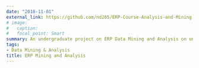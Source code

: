 ```yaml
---
date: "2018-11-01"
external_link: https://github.com/nd265/ERP-Course-Analysis-and-Mining-Project
# image:
#   caption: 
#   focal_point: Smart
summary: An undergraduate project on ERP Data Mining and Analysis on university students' data
tags:
- Data Mining & Analysis
title: ERP Mining and Analysis
---
```

